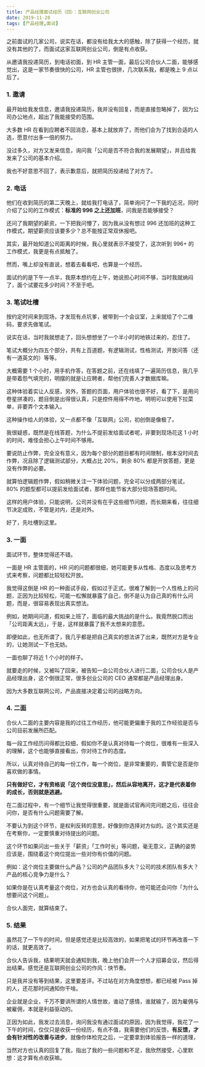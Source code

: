 ```yaml
---
title: 产品经理面试经历（四）：互联网创业公司
date: 2019-11-28
tags: [产品经理,面试]
---
```


之前面试的几家公司，说实在话，都没有给我太大的感触，除了获得一个经历，就没有其他的了，而面试这家互联网创业公司，倒是有点收获。

从邀请我投递简历，到电话初面，到 HR 主管一面，最后公司合伙人二面，能够感觉出，这是一家节奏很快的公司，HR 主管也很拼，几次联系我，都是晚上 9 点以后了。

### 1. 邀请
最开始给我发信息，邀请我投递简历，我并没有回复，而是直接忽略掉了，因为公司办公地点，超出了我能接受的范围。

大多数 HR 在看到应聘者不回消息，基本上就放弃了，而他们会为了找到合适的人选，愿意付出多一倍的努力。

没过多久，对方又发来信息，询问我「公司是否不符合我的发展期望」，并且给我发来了公司的基本介绍。

我也不好意思不回了，表示歉意后，就把简历投递给了对方了。

### 2. 电话
他们在收到简历的第二天晚上，就给我打电话了，简单询问了一下我的近况，同时介绍了公司的工作模式：**标准的 996 之上还加班**，问我是否能够接受？

还问了我期望的薪资，一下把我问懵了，因为我从没有想过 996 还加班的这种工作模式，期望薪资应该要多少？总不能按正常双休报吧。

其实，最开始知道公司距离的时候，我心里就表示不接受了，这次听到 996+ 的工作模式，我更是有点抵触了。

然而，嘴上却没有直说，想着去看看吧，也算是一个经历。

面试约的是下午一点半，我原本想约在上午，她说担心时间不够，当时我就纳闷了，面个试要花多少时间？不至于吧。

### 3. 笔试吐槽
按约定时间来到现场，才发现有点坑爹，被带到一个会议室，上来就给了个二维码，要求先做笔试。

说实在话，当时我就想走了，回头想想坐了一个半小时的地铁过来的，忍住了。

笔试大概分为四五个部分，共有上百道题，有逻辑测试，性格测试，开放问答（还有一道英文的）等等。

大概需要 1 个小时，用手机作答，在答题之前，还在线填了一遍简历信息，我几乎是带着怨气填完的，明摆的就是让应聘者，帮他们完善人才数据库嘛。

这种体验着实让人反感，另外，答题的页面，用户体验也很不好，看了下，是用问卷星拼凑的，题目倒是出得很认真，只是控件用得不咋地，明明可以使用下拉菜单，非要弄个文本输入。

这种操作给人的体验，又一点都不像「互联网」公司，初创倒是像极了。

我很疑惑，既然是在线答题，为什么不提前发给面试者呢，非要到现场花这 1 小时的时间，难怪会担心上午时间不够用。

要说防止作弊，完全没有意义，因为每个部分的题目都有时间限制，根本没时间去作弊，况且除了逻辑测试部分，大概占比 20%，剩余 80% 都是开放答题，更是没有作弊的必要。

就算怕逻辑题作弊，假如稍微关注一下体验问题，完全可以分成两部分笔试，80% 的题型都可以提前发给面试者，那样也能节省大部分现场答题时间。

这样的用户体验，只能说明，公司并没有在乎这些细节问题，而长期来看，往往细节决定成败，不管是对内，还是对外。

好了，先吐槽到这里。

### 3. 一面
面试环节，整体觉得还不错。

一面是 HR 主管面的，HR 问的问题都很细，她可能更多从性格、态度以及思考方式来考察，问题都比较轻松开放。

我觉得这倒是 HR 的一种面试手段，假如过于正式，很难了解到一个人性格上的问题，正因为比较轻松，可能一松懈就暴露了自己，倒不是认为自己真的有什么问题，而是，很容易表现出真实想法。

例如，她期间问道，假如来上班了，面临的最大挑战的是什么。我竟然脱口而出「公司距离太远」，于是，这样就暴露了我不太想来的意愿。

即便如此，也无所谓了，我几乎都是把自己真实的想法讲了出来，既然对方是专业的，让她测试一下也无妨。

一面也聊了将近 1 个小时的样子。

就要走的时候，又被叫了回来，被告知一会公司合伙人进行二面，公司合伙人是产品经理出身，这个倒很正常，很多创业公司的 CEO 通常都是产品经理出身。

因为大多数互联网公司，产品直接决定着公司的战略方向。

### 4. 二面
合伙人二面的主要内容是我的过往工作经历，他可能更偏重于我的工作经验是否与公司目前发展所匹配。

每一段工作经历问得都比较细，假如你不是认真对待每一个岗位，很难有一些深入的理解，这个也能够直接看出，你对待工作的态度。

所以，认真对待自己的每一份工作，每一个岗位，是非常重要的，甭管它是否是你喜欢做的事情。

**只有做好它，才有资格说「这个岗位没意思」，然后从容地离开，这才是代表着你的成长，否则就是逃避。**

在二面过程中，有一个细节让我觉得很重要，就是面试官再问完问题之后，往往会问你，是否有什么问题需要了解。

不要认为到这个环节，是权利反转的意思，好像到你选择对方似的。这个其实还是在考察你，一定要慎重对待提出的问题。

这个环节如果问出一些关于「薪资」「工作时长」等问题，毫无意义，正确的姿势应该是，围绕着这个岗位提出一些对你有价值的问题。

例如：这个岗位主要做什么产品？公司的产品团队多大？公司的技术团队有多大？产品的核心竞争力是什么？

如果你是在认真考量这个岗位，对方也会认真的看待你，他可能还会问你「为什么想要问这个问题」。

合伙人面完，就算结束了。

### 5. 结果 
虽然花了一下午的时间，但是感觉还是比较高效的，如果把笔试的环节再改善一下的话，就更高效了。

合伙人告诉我，结果明天就会通知到我，晚上他们会开一个人才招募会议，然后得出结果。感觉还是互联网创业公司的作风：快节奏。

只是我并没有等到结果，这里要差评。不过站在对方角度想想，都已经被 Pass 掉的人，还花那时间通知你干啥。

企业就是企业，千万不要讲所谓的人情世故，谁动了感情，谁就输了，因为雇佣与被雇佣，本就是利益驱动的。

正因为如此，我发过去消息，询问我没有通过面试的原因，因为我觉得，我花了一下午的时间，仅仅只是收获一份经历，有点不值，我需要他们的反馈，**有反馈，才会有针对性的改善与进步**。就像你体检完之后，一定要拿到体验报告一样的道理，

当然对方也认真的回复了我，指出了我的一些问题和不足，我欣然接受，心里默想：这才算有点收获嘛。